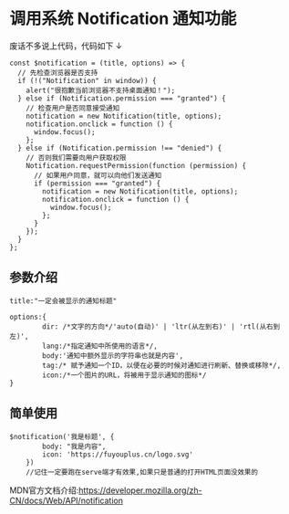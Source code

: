 <header-img title="调用系统 Notification 通知功能" date="2022-01-25"/>

# <my-title textColor_h="rgb(51, 149, 159)" lineColor="rgb(51, 149, 159)" display="none">调用系统 Notification 通知功能</my-title>

<tips>
<template v-slot:title>
小蝣说：
</template>
废话不多说上代码，代码如下  ↓
</tips>

```js:no-line-numbers
const $notification = (title, options) => {
  // 先检查浏览器是否支持
  if (!("Notification" in window)) {
    alert("很抱歉当前浏览器不支持桌面通知！");
  } else if (Notification.permission === "granted") {
    // 检查用户是否同意接受通知
    notification = new Notification(title, options);
    notification.onclick = function () {
      window.focus();
    };
  } else if (Notification.permission !== "denied") {
    // 否则我们需要向用户获取权限
    Notification.requestPermission(function (permission) {
      // 如果用户同意，就可以向他们发送通知
      if (permission === "granted") {
        notification = new Notification(title, options);
        notification.onclick = function () {
          window.focus();
        };
      }
    });
  }
};
```

## 参数介绍

```js:no-line-numbers
title:"一定会被显示的通知标题"

options:{
        dir: /*文字的方向*/'auto(自动)' | 'ltr(从左到右)' | 'rtl(从右到左)',
        lang:/*指定通知中所使用的语言*/,
        body:'通知中额外显示的字符串也就是内容',
        tag:/* 赋予通知一个ID，以便在必要的时候对通知进行刷新、替换或移除*/,
        icon:/*一个图片的URL，将被用于显示通知的图标*/
}

```

## 简单使用

```js:no-line-numbers
$notification('我是标题', {
        body: "我是内容",
        icon: 'https://fuyouplus.cn/logo.svg'
    })
    //记住一定要跑在serve端才有效果,如果只是普通的打开HTML页面没效果的
```

<tips type="warn">
<template v-slot:title>
小蝣说：
</template>
MDN官方文档介绍:<a href="https://developer.mozilla.org/zh-CN/docs/Web/API/notification" target="_blank">https://developer.mozilla.org/zh-CN/docs/Web/API/notification</a>
</tips>

<ClientOnly>
<comment/>
</ClientOnly>
<my-code/>
